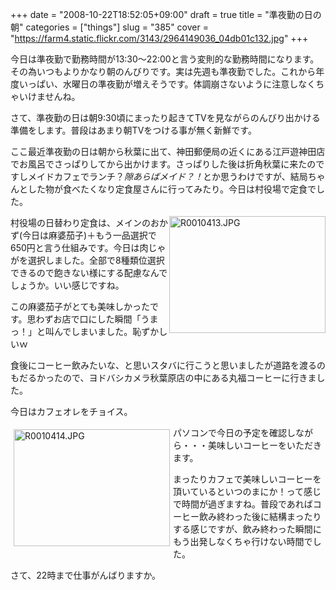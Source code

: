+++
date = "2008-10-22T18:52:05+09:00"
draft = true
title = "準夜勤の日の朝"
categories = ["things"]
slug = "385"
cover = "https://farm4.static.flickr.com/3143/2964149036_04db01c132.jpg"
+++

 <p>今日は準夜勤で勤務時間が13:30～22:00と言う変則的な勤務時間になります。その為いつもよりかなり朝のんびりです。実は先週も準夜勤でした。これから年度いっぱい、水曜日の準夜勤が増えそうです。体調崩さないように注意しなくちゃいけませんね。</p> <p>さて、準夜勤の日は朝9:30頃にまったり起きてTVを見ながらのんびり出かける準備をします。普段はあまり朝TVをつける事が無く新鮮です。</p> <p>ここ最近準夜勤の日は朝から秋葉に出て、神田郵便局の近くにある江戸遊神田店でお風呂でさっぱりしてから出かけます。さっぱりした後は折角秋葉に来たのですしメイドカフェでランチ？<em>隙あらばメイド？！</em>とか思うわけですが、結局ちゃんとした物が食べたくなり定食屋さんに行ってみたり。今日は村役場で定食でした。</p> <p><a href="https://farm4.static.flickr.com/3143/2964149036_04db01c132.jpg" title="R0010413.JPG"><img src="https://farm4.static.flickr.com/3269/2963307713_704f8bc43a.jpg" style="BORDER-RIGHT: #000000 1px; BORDER-TOP: #000000 1px; DISPLAY: inline; FLOAT: right; BORDER-LEFT: #000000 1px; BORDER-BOTTOM: #000000 1px" height="187" width="250" alt="R0010413.JPG" border="0"/></a></p> <p>村役場の日替わり定食は、メインのおかず(今日は麻婆茄子)＋もう一品選択で650円と言う仕組みです。今日は肉じゃがを選択しました。全部で8種類位選択できるので飽きない様にする配慮なんでしょうか。いい感じですね。</p> <p>この麻婆茄子がとても美味しかったです。思わずお店で口にした瞬間「うまっ！」と叫んでしまいました。恥ずかしいｗ</p> <p>食後にコーヒー飲みたいな、と思いスタバに行こうと思いましたが道路を渡るのもだるかったので、ヨドバシカメラ秋葉原店の中にある丸福コーヒーに行きました。</p> <p>今日はカフェオレをチョイス。</p> <p><a href="https://farm4.static.flickr.com/3195/2963309405_8ec0c2c9a0.jpg" title="R0010414.JPG"><img src="https://farm4.static.flickr.com/3022/2963309611_8ed8491a93.jpg" style="BORDER-RIGHT: #000000 1px; BORDER-TOP: #000000 1px; DISPLAY: inline; FLOAT: left; MARGIN: 5px; BORDER-LEFT: #000000 1px; BORDER-BOTTOM: #000000 1px" height="187" width="250" alt="R0010414.JPG" border="0"/></a></p> <p>パソコンで今日の予定を確認しながら・・・美味しいコーヒーをいただきます。</p> <p>まったりカフェで美味しいコーヒーを頂いているといつのまにか！って感じで時間が過ぎますね。普段であればコーヒー飲み終わった後に結構まったりする感じですが、飲み終わった瞬間にもう出発しなくちゃ行けない時間でした。</p> <p>さて、22時まで仕事がんばりますか。</p> 
